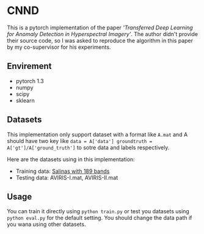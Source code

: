 # CNND

This is a pytorch implementation of the paper *'Transferred Deep Learning for Anomaly Detection in Hyperspectral Imagery'*. The author didn't provide their source code, so I was asked to reproduce the algorithm in this paper by my co-supervisor for his experiments.

## Envirement

- pytorch 1.3
- numpy
- scipy
- sklearn

## Datasets

This implementation only support dataset with a format like `A.mat` and A should have two key like `data = A['data'] groundtruth = A['gt']/A['ground_truth']` to sotre data and labels respectively.

Here are the datasets using in this implementation:

- Training data: [Salinas with 189 bands](http://www.ehu.eus/ccwintco/index.php/Hyperspectral_Remote_Sensing_Scenes)
- Testing data: AVIRIS-I.mat, AVIRIS-II.mat

## Usage

You can train it directly using `python train.py` or test you datasets using `python eval.py` for the default setting. You should change the data path if you wana using other datasets.

